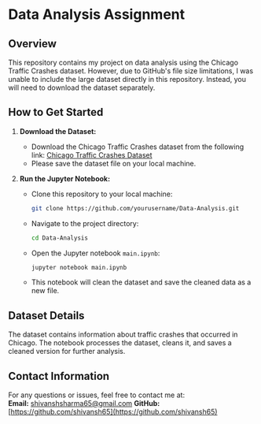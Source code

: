 # Data Analysis Assignment

## Overview

This repository contains my project on data analysis using the Chicago Traffic Crashes dataset. However, due to GitHub's file size limitations, I was unable to include the large dataset directly in this repository. Instead, you will need to download the dataset separately.

## How to Get Started

1. **Download the Dataset:**
   - Download the Chicago Traffic Crashes dataset from the following link:
     [Chicago Traffic Crashes Dataset](https://data.cityofchicago.org/Transportation/Traffic-Crashes-2018-to-Present-Updated-2025-03-06-1-zip-file)
   - Please save the dataset file on your local machine.

2. **Run the Jupyter Notebook:**
   - Clone this repository to your local machine:
     ```bash
     git clone https://github.com/yourusername/Data-Analysis.git
     ```
   - Navigate to the project directory:
     ```bash
     cd Data-Analysis
     ```
   - Open the Jupyter notebook `main.ipynb`:
     ```bash
     jupyter notebook main.ipynb
     ```
   - This notebook will clean the dataset and save the cleaned data as a new file.

## Dataset Details

The dataset contains information about traffic crashes that occurred in Chicago. The notebook processes the dataset, cleans it, and saves a cleaned version for further analysis.

## Contact Information

For any questions or issues, feel free to contact me at:  
**Email:** shivanshsharma65@gmail.com
**GitHub:** [https://github.com/shivansh65](https://github.com/shivansh65)


